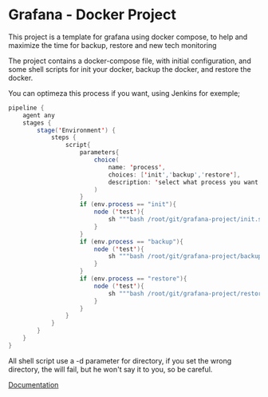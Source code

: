 # Grafana -  Docker Project

This project is a template for grafana using docker compose, to help and maximize the time for backup, restore and new tech monitoring

The project contains a docker-compose file, with initial configuration, and some shell scripts for init your docker, backup the docker, and restore the docker.

You can optimeza this process if you want, using Jenkins for exemple;

```java
pipeline {
    agent any
    stages {
        stage('Environment') {
            steps {
                script{
                    parameters{
                        choice(
                            name: 'process',
                            choices: ['init','backup','restore'],
                            description: 'select what process you want to do'
                        )
                    }
                    if (env.process == "init"){
                        node ('test'){
                            sh """bash /root/git/grafana-project/init.sh -d=${env.dir}"""
                        }
                    }
                    if (env.process == "backup"){
                        node ('test'){
                            sh """bash /root/git/grafana-project/backup.sh -d=${env.dir}"""
                        }
                    }
                    if (env.process == "restore"){
                        node ('test'){
                            sh """bash /root/git/grafana-project/restore.sh -d=${env.dir}"""
                        }
                    }
                }
            }
        }
    }
}
```
All shell script use a -d parameter for directory, if you set the wrong directory, the will fail, but he won't say it to you, so be careful.

[Documentation](https://grafana.com/docs/grafana/latest/setup-grafana/installation/docker/#run-grafana-docker-image)

